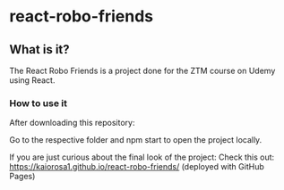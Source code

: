 # react-robo-friends

## What is it?

The React Robo Friends is a project done for the ZTM course on Udemy using React.

### How to use it

After downloading this repository:

Go to the respective folder and npm start to open the project locally.

If you are just curious about the final look of the project: 
Check this out:  https://kaiorosa1.github.io/react-robo-friends/ (deployed with GitHub Pages)
